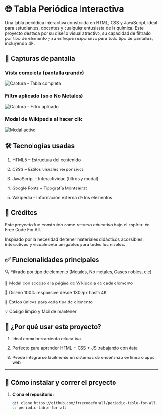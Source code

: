 # 🌐 Tabla Periódica Interactiva

Una tabla periódica interactiva construida en HTML, CSS y JavaScript, ideal para estudiantes, docentes y cualquier entusiasta de la química. Este proyecto destaca por su diseño visual atractivo, su capacidad de filtrado por tipo de elemento y su enfoque responsivo para todo tipo de pantallas, incluyendo 4K.

## 📸 Capturas de pantalla

### Vista completa (pantalla grande)

![Captura - Tabla completa](./screenshots/tabla-pantalla-completa.png)

### Filtro aplicado (solo No Metales)

![Captura - Filtro aplicado](./screenshots/tabla-no-metales.png)

### Modal de Wikipedia al hacer clic

![Modal activo](./screenshots/modal-activo.png)

## 🛠️ Tecnologías usadas
1. HTML5 – Estructura del contenido

2. CSS3 – Estilos visuales responsivos

3. JavaScript – Interactividad (filtros y modal)

4. Google Fonts – Tipografía Montserrat

5. Wikipedia – Información externa de los elementos

## 🙌 Créditos
Este proyecto fue construido como recurso educativo bajo el espíritu de Free Code For All.

Inspirado por la necesidad de tener materiales didácticos accesibles, interactivos y visualmente amigables para todos los niveles.

## ✅ Funcionalidades principales
🔍 Filtrado por tipo de elemento (Metales, No metales, Gases nobles, etc)

🧪 Modal con acceso a la página de Wikipedia de cada elemento

📱 Diseño 100% responsive desde 1300px hasta 4K

🎨 Estilos únicos para cada tipo de elemento

💡 Código limpio y fácil de mantener

## 🧠 ¿Por qué usar este proyecto?
1. Ideal como herramienta educativa

2. Perfecto para aprender HTML + CSS + JS trabajando con data

3. Puede integrarse fácilmente en sistemas de enseñanza en línea o apps web

---

## 🚀 Cómo instalar y correr el proyecto

1. **Clona el repositorio:**
   ```bash
   git clone https://github.com/freecodeforall/periodic-table-for-all.git
   cd periodic-table-for-all
